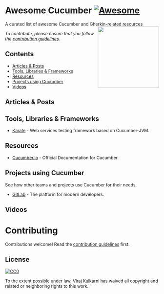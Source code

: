 # Awesome Cucumber [![Awesome](https://cdn.rawgit.com/sindresorhus/awesome/d7305f38d29fed78fa85652e3a63e154dd8e8829/media/badge.svg)](https://github.com/sindresorhus/awesome)
A curated list of awesome Cucumber and Gherkin-related resources
[<img src="https://cucumber.io/images/cucumber-logo.svg" align="right" width="200">](https://cucumber.io/)

*To contribute, please ensure that you follow the [contribution guidelines](#contributing).*

## Contents
- [Articles & Posts](#articles--posts)
- [Tools, Libraries & Frameworks](#tools-libraries--frameworks)
- [Resources](#resources)
- [Projects using Cucumber](#projects-using-cucumber)
- [Videos](#videos)

## Articles & Posts

## Tools, Libraries & Frameworks
- [Karate](https://github.com/intuit/karate) - Web services testing framework based on Cucumber-JVM.

## Resources
- [Cucumber.io](https://cucumber.io/docs) - Official Documentation for Cucumber.

## Projects using Cucumber

See how other teams and projects use Cucumber for their needs.

- [GitLab](https://github.com/gitlabhq/gitlabhq) - The platform for modern developers.

## Videos


# Contributing

Contributions welcome! Read the [contribution guidelines](CONTRIBUTING.md) first.

## License

[![CC0](http://mirrors.creativecommons.org/presskit/buttons/88x31/svg/cc-zero.svg)](https://creativecommons.org/publicdomain/zero/1.0/)

To the extent possible under law, [Viraj Kulkarni](http://virajkulkarni.me/) has waived all copyright and related or neighboring rights to this work.
